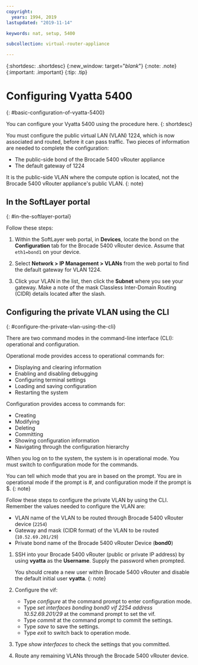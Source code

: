 ```yaml
---
copyright:
  years: 1994, 2019
lastupdated: "2019-11-14"

keywords: nat, setup, 5400

subcollection: virtual-router-appliance

---
```


{:shortdesc: .shortdesc}
{:new_window: target="_blank_"}
{:note: .note}
{:important: .important}
{:tip: .tip}

# Configuring Vyatta 5400
{: #basic-configuration-of-vyatta-5400}

You can configure your Vyatta 5400 using the procedure here.
{: shortdesc}

You must configure the public virtual LAN (VLAN) 1224, which is now associated and routed, before it can pass traffic. Two pieces of information are needed to complete the configuration:

   * The public-side bond of the Brocade 5400 vRouter appliance
   * The default gateway of 1224

It is the public-side VLAN where the compute option is located, not the Brocade 5400 vRouter appliance's public VLAN.
{: note}

## In the SoftLayer portal
{: #in-the-softlayer-portal}

Follow these steps:

1. Within the SoftLayer web portal, in **Devices**, locate the bond on the **Configuration** tab for the Brocade 5400 vRouter device. Assume that `eth1=bond1` on your device.

2. Select **Network > IP Management > VLANs** from the web portal to find the default gateway for VLAN 1224.

3. Click your VLAN in the list, then click the **Subnet** where you see your gateway. Make a note of the mask Classless Inter-Domain Routing (CIDR) details located after the slash.

## Configuring the private VLAN using the CLI
{: #configure-the-private-vlan-using-the-cli}

There are two command modes in the command-line interface (CLI): operational and configuration.

Operational mode provides access to operational commands for:

   * Displaying and clearing information
   * Enabling and disabling debugging
   * Configuring terminal settings
   * Loading and saving configuration
   * Restarting the system

Configuration provides access to commands for:

   * Creating
   * Modifying
   * Deleting
   * Committing
   * Showing configuration information
   * Navigating through the configuration hierarchy 

When you log on to the system, the system is in operational mode. You must switch to configuration mode for the commands.

You can tell which mode that you are in based on the prompt. You are in operational mode if the prompt is #, and configuration mode if the prompt is $.
{: note}

Follow these steps to configure the private VLAN by using the CLI. Remember the values needed to configure the VLAN are:

   * VLAN name of the VLAN to be routed through Brocade 5400 vRouter device (`2254`)
   * Gateway and mask (CIDR format) of the VLAN to be routed (`10.52.69.201/29`)
   * Private bond name of the Brocade 5400 vRouter Device (**bond0**)

1. SSH into your Brocade 5400 vRouter (public or private IP address) by using **vyatta** as the **Username**. Supply the password when prompted.

   You should create a new user within Brocade 5400 vRouter and disable the default initial user **vyatta**.
   {: note}

2. Configure the vif:

   * Type *configure* at the command prompt to enter configuration mode.
   * Type *set interfaces bonding bond0 vif 2254 address 10.52.69.201/29* at the command prompt to set the vif.
   * Type *commit* at the command prompt to commit the settings.
   * Type *save* to save the settings.
   * Type *exit* to switch back to operation mode.

3. Type *show interfaces* to check the settings that you committed.

4. Route any remaining VLANs through the Brocade 5400 vRouter device.
